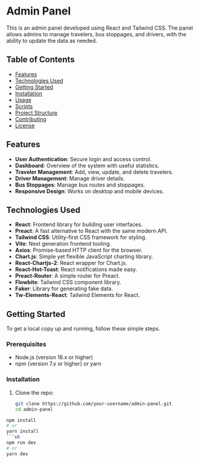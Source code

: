# Admin Panel

This is an admin panel developed using React and Tailwind CSS. The panel allows admins to manage travelers, bus stoppages, and drivers, with the ability to update the data as needed.

## Table of Contents

- [Features](#features)
- [Technologies Used](#technologies-used)
- [Getting Started](#getting-started)
- [Installation](#installation)
- [Usage](#usage)
- [Scripts](#scripts)
- [Project Structure](#project-structure)
- [Contributing](#contributing)
- [License](#license)

## Features

- **User Authentication**: Secure login and access control.
- **Dashboard**: Overview of the system with useful statistics.
- **Traveler Management**: Add, view, update, and delete travelers.
- **Driver Management**: Manage driver details.
- **Bus Stoppages**: Manage bus routes and stoppages.
- **Responsive Design**: Works on desktop and mobile devices.

## Technologies Used

- **React**: Frontend library for building user interfaces.
- **Preact**: A fast alternative to React with the same modern API.
- **Tailwind CSS**: Utility-first CSS framework for styling.
- **Vite**: Next generation frontend tooling.
- **Axios**: Promise-based HTTP client for the browser.
- **Chart.js**: Simple yet flexible JavaScript charting library.
- **React-Chartjs-2**: React wrapper for Chart.js.
- **React-Hot-Toast**: React notifications made easy.
- **Preact-Router**: A simple router for Preact.
- **Flowbite**: Tailwind CSS component library.
- **Faker**: Library for generating fake data.
- **Tw-Elements-React**: Tailwind Elements for React.

## Getting Started

To get a local copy up and running, follow these simple steps.

### Prerequisites

- Node.js (version 16.x or higher)
- npm (version 7.x or higher) or yarn

### Installation

1. Clone the repo:
   ```sh
   git clone https://github.com/your-username/admin-panel.git
   cd admin-panel
```sh   
npm install
# or
yarn install
```sh
npm run dev
# or
yarn dev

